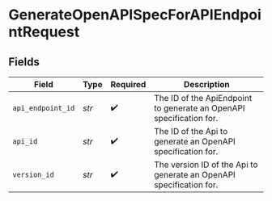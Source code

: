 # GenerateOpenAPISpecForAPIEndpointRequest


## Fields

| Field                                                               | Type                                                                | Required                                                            | Description                                                         |
| ------------------------------------------------------------------- | ------------------------------------------------------------------- | ------------------------------------------------------------------- | ------------------------------------------------------------------- |
| `api_endpoint_id`                                                   | *str*                                                               | :heavy_check_mark:                                                  | The ID of the ApiEndpoint to generate an OpenAPI specification for. |
| `api_id`                                                            | *str*                                                               | :heavy_check_mark:                                                  | The ID of the Api to generate an OpenAPI specification for.         |
| `version_id`                                                        | *str*                                                               | :heavy_check_mark:                                                  | The version ID of the Api to generate an OpenAPI specification for. |